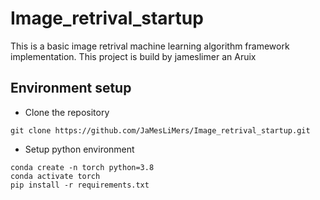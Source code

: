 # Image_retrival_startup
This is a basic image retrival machine learning algorithm framework implementation.
This project is build by jameslimer an Aruix

## Environment setup

- Clone the repository 
```
git clone https://github.com/JaMesLiMers/Image_retrival_startup.git
```

- Setup python environment
```
conda create -n torch python=3.8
conda activate torch
pip install -r requirements.txt
```
